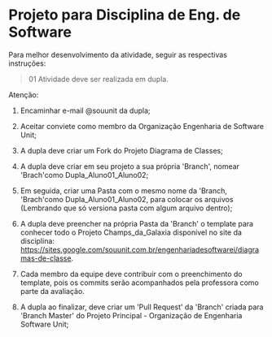 # Projeto para Disciplina de Eng. de Software 


Para melhor desenvolvimento da atividade, seguir as respectivas instruções:
> 01 Atividade deve ser realizada em dupla.

Atenção: 
1) Encaminhar e-mail @souunit da dupla;

2) Aceitar conviete como membro da Organização Engenharia de Software Unit;

3) A dupla deve criar um Fork do Projeto Diagrama de Classes;

4) A dupla deve criar em seu projeto a sua própria 'Branch', nomear 'Brach'como Dupla_Aluno01_Aluno02;

5) Em seguida, criar uma Pasta com o mesmo nome da 'Branch,  'Brach'como Dupla_Aluno01_Aluno02, para colocar os arquivos (Lembrando que só versiona pasta com algum arquivo dentro);

6) A dupla deve preencher na própria Pasta da 'Branch' o template para conhecer todo o Projeto Champs_da_Galaxia disponível no site da disciplina: <https://sites.google.com/souunit.com.br/engenhariadesoftwarei/diagramas-de-classe>.

6) Cada membro da equipe deve contribuir com o preenchimento do template, pois os commits serão acompanhados pela professora como parte da avaliação.

7) A dupla ao finalizar, deve criar um 'Pull Request' da 'Branch' criada para 'Branch Master' do Projeto Principal - Organização de Engenharia Software Unit;

